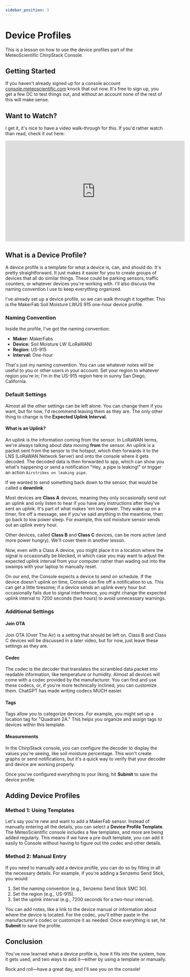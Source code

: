 ```yaml
---
sidebar_position: 3
---
```

# Device Profiles

This is a lesson on how to use the device profiles part of the MeteoScientific ChirpStack Console. 

## Getting Started

If you haven't already signed up for a console account [console.meteoscientific.com](https://console.meteoscientific.com) knock that out now.  It's free to sign up, you get a few DC to test things out, and without an account none of the rest of this will make sense.

## Want to Watch?

I get it, it's nice to have a video walk-through for this.  If you'd rather watch than read, check it out here:
<iframe width="560" height="315" src="https://www.youtube.com/embed/rr77pVG1bDk?si=0CXmAFAsQgl6d_2r" title="YouTube video player" frameborder="0" allow="accelerometer; autoplay; clipboard-write; encrypted-media; gyroscope; picture-in-picture; web-share" referrerpolicy="strict-origin-when-cross-origin" allowfullscreen></iframe>

## What is a Device Profile?

A device profile is a template for what a device is, can, and should do. It's pretty straightforward.  It just makes it easier for you to create groups of devices that all do similar things. These could be parking sensors, traffic counters, or whatever devices you're working with. I'll also discuss the naming convention I use to keep everything organized.

I've already set up a device profile, so we can walk through it together. This is the MakerFab Soil Moisture LWUS 915 one-hour device profile. 

### Naming Convention

Inside the profile, I've got the naming convention: 

- **Maker:** MakerFabs
- **Device:** Soil Moisture LW (LoRaWAN)
- **Region:** US-915
- **Interval:** One-hour

That's just my naming convention. You can use whatever notes will be useful to you or other users in your account. Set your region to whatever region you're in; I'm in the US-915 region here in sunny San Diego, California. 

### Default Settings

Almost all the other settings can be left alone. You can change them if you want, but for now, I'd recommend leaving them as they are. The only other thing to change is the **Expected Uplink Interval.**

#### What is an Uplink?

An uplink is the information coming from the sensor. In LoRaWAN terms, we're always talking about data moving **from** the sensor. An uplink is a packet sent from the sensor to the hotspot, which then forwards it to the LNS (LoRaWAN Network Server) and onto the console where it gets decoded. The decoded data is then forwarded to app, which can show you what's happening or send a notification "Hey, a pipe is leaking!" or trigger an action `Airstrikes on leaking pipe.`

If we wanted to send something back down to the sensor, that would be called a **downlink**. 

Most devices are **Class A** devices, meaning they only occasionally send out an uplink and only listen to hear if you have any instructions after they've sent an uplink.  It's part of what makes 'em low power.  They wake up on a timer, fire off a message, see if you've said anything in the meantime, then go back to low power sleep. For example, this soil moisture sensor sends out an uplink every hour.  

Other devices, called **Class B** and **Class C** devices, can be more active (and more power hungry).  We'll cover them in another lesson.  

Now, even with a Class A device, you might place it in a location where the signal is occasionally be blocked, in which case you may want to adjust the expected uplink interval from your computer rather than wading out into the swamps with your laptop to manually reset. 

On our end, the Console expects a device to send on schedule.  If the device doesn't uplink on time, Console can fire off a notification to us.  This can get a little tiresome; if a device sends an uplink every hour but occasionally fails due to signal interference, you might change the expected uplink interval to 7200 seconds (two hours) to avoid unnecessary warnings.

### Additional Settings

#### Join OTA

Join OTA (Over The Air) is a setting that should be left on. Class B and Class C devices will be discussed in a later video, but for now, just leave these settings as they are.

#### Codec

The codec is the decoder that translates the scrambled data packet into readable information, like temperature or humidity. Almost all devices will come with a codec provided by the manufacturer. You can find and use these codecs, or, if you're more technically inclined, you can customize them.  ChatGPT has made writing codecs MUCH easier.

#### Tags

Tags allow you to categorize devices. For example, you might set up a location tag for "Quadrant 2A." This helps you organize and assign tags to devices within this template.

#### Measurements

In the ChirpStack console, you can configure the decoder to display the values you're seeing, like soil moisture percentage. This won't create graphs or send notifications, but it's a quick way to verify that your decoder and device are working properly.

Once you've configured everything to your liking, hit **Submit** to save the device profile.

## Adding Device Profiles

### Method 1: Using Templates

Let's say you're new and want to add a MakerFab sensor. Instead of manually entering all the details, you can select a **Device Profile Template**. The MeteoScientific console includes a few templates, and more are being added regularly. This means if we have a pre-built template, you can add it easily to Console without having to figure out the codec and other details.

### Method 2: Manual Entry

If you need to manually add a device profile, you can do so by filling in all the necessary details. For example, if you're adding a Senzemo Send Stick, you would:

1. Set the naming convention (e.g., Senzemo Send Stick SMC 30).
2. Set the region (e.g., US-915).
3. Set the uplink interval (e.g., 7200 seconds for a two-hour interval).

You can add notes, like a link to the device manual or information about where the device is located. For the codec, you'll either paste in the manufacturer's codec or customize it as needed. Once everything is set, hit **Submit** to save the profile.

## Conclusion

You've now learned what a device profile is, how it fits into the system, how it gets used, and two ways to add it—either by using a template or manually. 

Rock and roll—have a great day, and I'll see you on the console!
